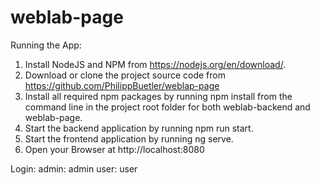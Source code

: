 ﻿# weblab-page

Running the App: 
1. Install NodeJS and NPM from https://nodejs.org/en/download/.
2. Download or clone the project source code from https://github.com/PhilippBuetler/weblap-page
3. Install all required npm packages by running npm install from the command line in the project root folder for both weblab-backend and weblab-page.
4. Start the backend application by running npm run start.
5. Start the frontend application by running ng serve.
6. Open your Browser at http://localhost:8080

Login:
admin: admin
user: user
